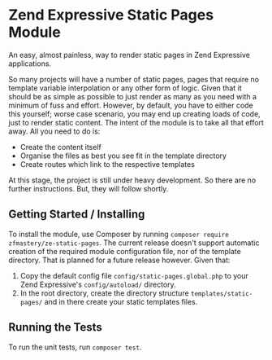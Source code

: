 # Zend Expressive Static Pages Module

An easy, almost painless, way to render static pages in Zend Expressive applications. 

So many projects will have a number of static pages, pages that require no template variable interpolation or any other form of logic. 
Given that it should be as simple as possible to just render as many as you need with a minimum of fuss and effort.
 However, by default, you have to either code this yourself; worse case scenario, you may end up creating loads of code, just to render static content. 
The intent of the module is to take all that effort away. 
All you need to do is:
 
 - Create the content itself
 - Organise the files as best you see fit in the template directory
 - Create routes which link to the respective templates
 
At this stage, the project is still under heavy development. 
So there are no further instructions. 
But, they will follow shortly.

## Getting Started / Installing

To install the module, use Composer by running `composer require zfmastery/ze-static-pages`.
The current release doesn't support automatic creation of the required module configuration file, nor of the template directory.
That is planned for a future release however.
Given that:
 
1. Copy the default config file `config/static-pages.global.php` to your Zend Expressive's `config/autoload/` directory.
2. In the root directory, create the directory structure `templates/static-pages/` and in there create your static templates files.

## Running the Tests

To run the unit tests, run `composer test`.
